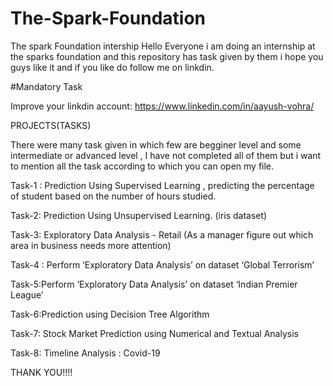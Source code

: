 # The-Spark-Foundation
The spark Foundation intership Hello Everyone i am doing an internship at the sparks foundation and this repository has task given by them i hope you guys like it and if you like do follow me on linkdin.


#Mandatory Task


Improve your linkdin account: https://www.linkedin.com/in/aayush-vohra/



PROJECTS(TASKS)





There were many task given in which few are begginer level and some intermediate or advanced level , I have not completed all of them but i want to mention all the task according to which you can open my file.

Task-1 : Prediction Using Supervised Learning , predicting the percentage of student based on the number of hours studied.



Task-2: Prediction Using Unsupervised Learning. (iris dataset)


Task-3: Exploratory Data Analysis - Retail (As a manager figure out which area in business needs more attention)


Task-4 : Perform ‘Exploratory Data Analysis’ on dataset ‘Global Terrorism’


Task-5:Perform ‘Exploratory Data Analysis’ on dataset ‘Indian Premier League’


Task-6:Prediction using Decision Tree Algorithm


Task-7: Stock Market Prediction using Numerical and Textual Analysis


Task-8: Timeline Analysis : Covid-19

THANK YOU!!!!
